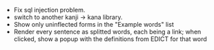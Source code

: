 - Fix sql injection problem.
- switch to another kanji -> kana library.
- Show only uninflected forms in the "Example words" list
- Render every sentence as splitted words, each being a link; when clicked, show a popup with the definitions from EDICT for that word
